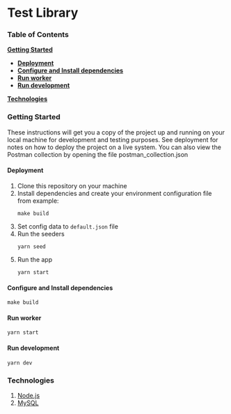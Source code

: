 # Test Library

### Table of Contents
**[Getting Started](#getting-started)**

- **[Deployment](#deployment)**
- **[Configure and Install dependencies](#configure-and-install-dependencies)**
- **[Run worker](#run-worker)**
- **[Run development](#run-development)**

**[Technologies](#technologies)**

### Getting Started

These instructions will get you a copy of the project up and running on your local machine for development and testing purposes. See deployment for notes on how to deploy the project on a live system. You can also view the Postman collection by opening the file postman_collection.json

#### Deployment

1. Clone this repository on your machine
2. Install dependencies and create your environment configuration file from example:
   ```shell script
   make build 
   ```
3. Set config data to `default.json` file
4. Run the seeders
   ```shell script
   yarn seed
   ```
5. Run the app
   ```shell script
   yarn start
   ```

#### Configure and Install dependencies

```
make build
```

#### Run worker

```
yarn start
```

#### Run development

```
yarn dev
```

### Technologies
1. [Node.js](https://nodejs.org/)
2. [MySQL](https://www.mysql.com/)
